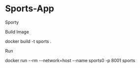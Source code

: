 # Sports-App
Sporty

Build Image

docker build -t sports .

Run

docker run --rm --network=host --name sports0 -p 8001 sports


